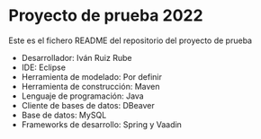 # Proyecto de prueba 2022
Este es el fichero README del repositorio del proyecto de prueba 
- Desarrollador: Iván Ruiz Rube
- IDE: Eclipse
- Herramienta de modelado: Por definir
- Herramienta de construcción: Maven
- Lenguaje de programación: Java
- Cliente de bases de datos: DBeaver
- Base de datos: MySQL
- Frameworks de desarrollo: Spring y Vaadin
